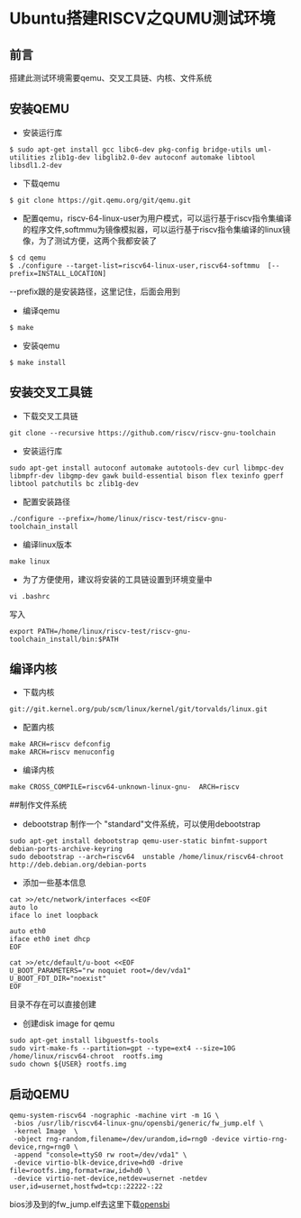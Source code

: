 # Ubuntu搭建RISCV之QUMU测试环境
## 前言
搭建此测试环境需要qemu、交叉工具链、内核、文件系统
## 安装QEMU
- 安装运行库
```
$ sudo apt-get install gcc libc6-dev pkg-config bridge-utils uml-utilities zlib1g-dev libglib2.0-dev autoconf automake libtool libsdl1.2-dev
```
- 下载qemu
```
$ git clone https://git.qemu.org/git/qemu.git
```
- 配置qemu，riscv-64-linux-user为用户模式，可以运行基于riscv指令集编译的程序文件,softmmu为镜像模拟器，可以运行基于riscv指令集编译的linux镜像，为了测试方便，这两个我都安装了
```
$ cd qemu
$ ./configure --target-list=riscv64-linux-user,riscv64-softmmu  [--prefix=INSTALL_LOCATION]
```
--prefix跟的是安装路径，这里记住，后面会用到
- 编译qemu
```
$ make
```
- 安装qemu
```
$ make install
```
## 安装交叉工具链
- 下载交叉工具链
```
git clone --recursive https://github.com/riscv/riscv-gnu-toolchain

```
- 安装运行库
```
sudo apt-get install autoconf automake autotools-dev curl libmpc-dev libmpfr-dev libgmp-dev gawk build-essential bison flex texinfo gperf libtool patchutils bc zlib1g-dev
```
- 配置安装路径
```
./configure --prefix=/home/linux/riscv-test/riscv-gnu-toolchain_install
```
- 编译linux版本
```
make linux
```
- 为了方便使用，建议将安装的工具链设置到环境变量中
```
vi .bashrc
```
写入
```
export PATH=/home/linux/riscv-test/riscv-gnu-toolchain_install/bin:$PATH
```
## 编译内核
- 下载内核
```
git://git.kernel.org/pub/scm/linux/kernel/git/torvalds/linux.git
```
- 配置内核
```
make ARCH=riscv defconfig
make ARCH=riscv menuconfig
```
- 编译内核
```
make CROSS_COMPILE=riscv64-unknown-linux-gnu-  ARCH=riscv
```
##制作文件系统
- debootstrap
制作一个 "standard"文件系统，可以使用debootstrap
```
sudo apt-get install debootstrap qemu-user-static binfmt-support debian-ports-archive-keyring
sudo debootstrap --arch=riscv64  unstable /home/linux/riscv64-chroot http://deb.debian.org/debian-ports

```
- 添加一些基本信息
```
cat >>/etc/network/interfaces <<EOF
auto lo
iface lo inet loopback

auto eth0
iface eth0 inet dhcp
EOF
```

```
cat >>/etc/default/u-boot <<EOF
U_BOOT_PARAMETERS="rw noquiet root=/dev/vda1"
U_BOOT_FDT_DIR="noexist"
EOF
```
目录不存在可以直接创建
- 创建disk image for qemu
```
sudo apt-get install libguestfs-tools
sudo virt-make-fs --partition=gpt --type=ext4 --size=10G  /home/linux/riscv64-chroot  rootfs.img
sudo chown ${USER} rootfs.img
```
## 启动QEMU
```
qemu-system-riscv64 -nographic -machine virt -m 1G \
 -bios /usr/lib/riscv64-linux-gnu/opensbi/generic/fw_jump.elf \
 -kernel Image  \
 -object rng-random,filename=/dev/urandom,id=rng0 -device virtio-rng-device,rng=rng0 \
 -append "console=ttyS0 rw root=/dev/vda1" \
 -device virtio-blk-device,drive=hd0 -drive file=rootfs.img,format=raw,id=hd0 \
 -device virtio-net-device,netdev=usernet -netdev user,id=usernet,hostfwd=tcp::22222-:22
```
bios涉及到的fw_jump.elf去这里下载[opensbi](https://packages.debian.org/opensbi)
